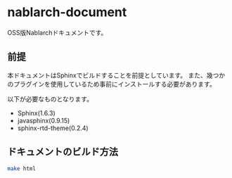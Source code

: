 # nablarch-document
OSS版Nablarchドキュメントです。

## 前提
本ドキュメントはSphinxでビルドすることを前提としています。
また、幾つかのプラグインを使用しているため事前にインストールする必要があります。

以下が必要なものとなります。
* Sphinx(1.6.3)
* javasphinx(0.9.15)
* sphinx-rtd-theme(0.2.4)

## ドキュメントのビルド方法
```bash
make html
```
